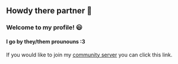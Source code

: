 ## Howdy there partner 👋
### Welcome to my profile! 😃
#### I go by they/them prounouns :3
If you would like to join my <a href="https://discord.gg/8r9t8uTNJh" rel="nofollow">community server</a> you can click this link.



<!--
**Dymusic/Dymusic** is a ✨ _special_ ✨ repository because its `README.md` (this file) appears on your GitHub profile.

Here are some ideas to get you started:

- 🔭 I’m currently working on ...
- 🌱 I’m currently learning ...
- 👯 I’m looking to collaborate on ...
- 🤔 I’m looking for help with ...
- 💬 Ask me about ...
- 📫 How to reach me: ...
- 😄 Pronouns: ...
- ⚡ Fun fact: ...
-->
